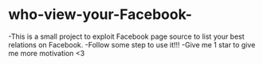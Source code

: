 # who-view-your-Facebook-
-This is a small project to exploit Facebook page source to list your best relations on Facebook.
-Follow some step to use it!!!
-Give me 1 star to give me more motivation <3
